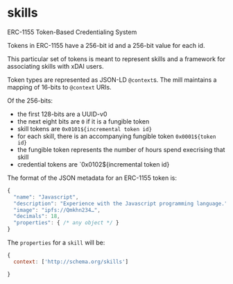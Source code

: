 # skills
ERC-1155 Token-Based Credentialing System

Tokens in ERC-1155 have a 256-bit id and a 256-bit value for each id.

This particular set of tokens is meant to represent skills and a framework for associating skills with xDAI users.

Token types are represented as JSON-LD `@context`s. The mill maintains a mapping of 16-bits to `@context` URIs.

Of the 256-bits:

- the first 128-bits are a UUID-v0
- the next eight bits are `0` if it is a fungible token
- skill tokens are `0x0101${incremental token id}`
- for each skill, there is an accompanying fungible token `0x0001${token id}`
- the fungible token represents the number of hours spend execrising that skill
- credential tokens are `0x0102${incremental token id}

The format of the JSON metadata for an ERC-1155 token is:

```javascript
{
  "name": "Javascript",
  "description": "Experience with the Javascript programming language.",
  "image": "ipfs://Qmkhn234…",
  "decimals": 18,
  "properties": { /* any object */ }
}
```

The `properties` for a `skill` will be:

```javascript
{
  context: ['http://schema.org/skills']

}
```